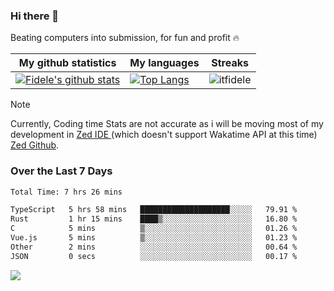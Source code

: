 ### Hi there 👋
<p>Beating computers into submission, for fun and profit 🔥</p>

|My github statistics|My languages|Streaks|
|-|-|-|
|[![Fidele's github stats](https://github-readme-stats.vercel.app/api?username=itfidele&count_private=true&show_icons=true&theme=dark&hide_title=true)](https://github.com/itfidele)|[![Top Langs](https://github-readme-stats.vercel.app/api/top-langs/?username=itfidele&show_icons=true&langs_count=8&theme=dark&layout=compact&hide_title=true)](https://github.com/itfidele)|![itfidele](https://github-readme-streak-stats.herokuapp.com/?user=itfidele&theme=dark)

> [!NOTE]  
> Currently, Coding time Stats are not accurate as i will be moving most of my development in <a href="https://zed.dev" target="_blank"> Zed IDE </a> (which doesn't support Wakatime API at this time) <a href="https://github.com/zed-industries/zed">Zed Github</a>.

### Over the Last 7 Days
<!--START_SECTION:waka-->

```txt
Total Time: 7 hrs 26 mins

TypeScript   5 hrs 58 mins   ████████████████████░░░░░   79.91 %
Rust         1 hr 15 mins    ████▒░░░░░░░░░░░░░░░░░░░░   16.80 %
C            5 mins          ▒░░░░░░░░░░░░░░░░░░░░░░░░   01.26 %
Vue.js       5 mins          ▒░░░░░░░░░░░░░░░░░░░░░░░░   01.23 %
Other        2 mins          ░░░░░░░░░░░░░░░░░░░░░░░░░   00.64 %
JSON         0 secs          ░░░░░░░░░░░░░░░░░░░░░░░░░   00.17 %
```

<!--END_SECTION:waka-->



![](https://komarev.com/ghpvc/?username=itfidele)
